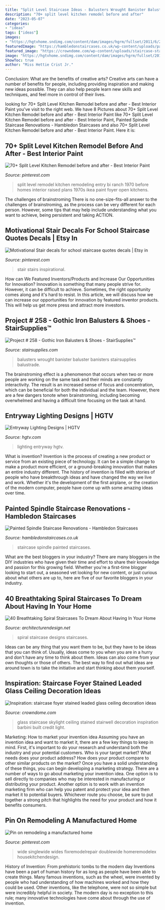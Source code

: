 ```yaml
---
title: "Split Level Staircase Ideas - Balusters Wrought Banister Baluster Banisters Stairsupplies Balustrade"
description: "70+ split level kitchen remodel before and after"
date: "2023-05-07"
categories:
- "ideas"
tags: ["ideas"]
images:
- "https://hgtvhome.sndimg.com/content/dam/images/hgrm/fullset/2011/6/29/11/DesignLens_rounded-banisters_s3x4.jpg.rend.hgtvcom.616.822.suffix/1409176818752.jpeg"
featuredImage: "https://hambledonstaircases.co.uk/wp-content/uploads/painted-spindle-staircase-design-30-hambledon-staircases.jpg"
featured_image: "https://crowndome.com/wp-content/uploads/staircase-stained-glass-skylight-custom-bevelled.jpg"
image: "https://hgtvhome.sndimg.com/content/dam/images/hgrm/fullset/2011/6/29/11/DesignLens_rounded-banisters_s3x4.jpg.rend.hgtvcom.616.822.suffix/1409176818752.jpeg"
ShowToc: true
author: "Miss Hettie Crist Jr."
---
```



Conclusion: What are the benefits of creative arts?
Creative arts can have a number of benefits for people, including providing inspiration and making new ideas possible. They can also help people learn new skills and techniques, and feel more in control of their lives.

	

		
looking for 70+ Split Level Kitchen Remodel before and after - Best Interior Paint you've visit to the right web. We have 8 Pictures about 70+ Split Level Kitchen Remodel before and after - Best Interior Paint like 70+ Split Level Kitchen Remodel before and after - Best Interior Paint, Painted Spindle Staircase Renovations - Hambledon Staircases and also 70+ Split Level Kitchen Remodel before and after - Best Interior Paint. Here it is:
		
    
## 70+ Split Level Kitchen Remodel Before And After - Best Interior Paint

<img loading=lazy src="https://i.pinimg.com/736x/40/d4/7a/40d47a7c13560a6b10c12a2b611f08b3.jpg" onerror="this.onerror=null;this.src='https://tse1.mm.bing.net/th?id=OIP.YAGP7fX1SalWLECtNr1KOQHaFj&amp;pid=15.1';" alt="70+ Split Level Kitchen Remodel before and after - Best Interior Paint">

_Source: pinterest.com_

>split level remodel kitchen remodeling entry bi ranch 1970 before homes interior raised plans 1970s ikea paint foyer open kitchens. 

	

The challenges of brainstroming
There is no one-size-fits-all answer to the challenges of brainstroming, as the process can be very different for each person. However, some tips that may help include understanding what you want to achieve, being persistent and taking ACTION.

    
## Motivational Stair Decals For School Staircase Quotes Decals | Etsy In

<img loading=lazy src="https://i.pinimg.com/736x/ad/7a/f6/ad7af6a74fe39c7afdeeeb2efa7fa7d8.jpg" onerror="this.onerror=null;this.src='https://tse3.mm.bing.net/th?id=OIP.4aHYfGHJ33vAHSXdECATBwHaJ3&amp;pid=15.1';" alt="Motivational Stair decals for school staircase quotes decals | Etsy in">

_Source: pinterest.com_

>stair stairs inspirational. 

	

How can We Featured Inventors/Products and Increase Our Opportunities for Innovation?
Innovation is something that many people strive for. However, it can be difficult to achieve. Sometimes, the right opportunity comes along and it's hard to resist. In this article, we will discuss how we can increase our opportunities for innovation by featured inventor products. This will help us get more press and attract more investors.

    
## Project # 258 - Gothic Iron Balusters &amp; Shoes - StairSupplies™

<img loading=lazy src="https://www.stairsupplies.com/wp-content/uploads/2017/07/IMG_6766-2.jpg" onerror="this.onerror=null;this.src='https://tse3.mm.bing.net/th?id=OIP.xHYm14I_zACT79pkS4duAwHaJ4&amp;pid=15.1';" alt="Project # 258 - Gothic Iron Balusters &amp; Shoes - StairSupplies™">

_Source: stairsupplies.com_

>balusters wrought banister baluster banisters stairsupplies balustrade. 

	

The brainstroming effect is a phenomenon that occurs when two or more people are working on the same task and their minds are constantly interactivity. The result is an increased sense of focus and concentration, which can be beneficial for both the individual and the team. However, there are a few dangers tonote when brainstroming, including becoming overwhelmed and having a difficult time focusing on the task at hand.

    
## Entryway Lighting Designs | HGTV

<img loading=lazy src="https://hgtvhome.sndimg.com/content/dam/images/hgrm/fullset/2011/6/29/11/DesignLens_rounded-banisters_s3x4.jpg.rend.hgtvcom.616.822.suffix/1409176818752.jpeg" onerror="this.onerror=null;this.src='https://tse4.mm.bing.net/th?id=OIP.V1izc1KNTHv5vkn_38DWtwHaJ4&amp;pid=15.1';" alt="Entryway Lighting Designs | HGTV">

_Source: hgtv.com_

>lighting entryway hgtv. 

	

What is invention?
Invention is the process of creating a new product or service from an existing piece of technology. It can be a simple change to make a product more efficient, or a ground-breaking innovation that makes an entire industry different. 
The history of invention is filled with stories of people who have breakthrough ideas and have changed the way we live and work. Whether it's the development of the first airplane, or the creation of the modern computer, people have come up with some amazing ideas over time.

    
## Painted Spindle Staircase Renovations - Hambledon Staircases

<img loading=lazy src="https://hambledonstaircases.co.uk/wp-content/uploads/painted-spindle-staircase-design-30-hambledon-staircases.jpg" onerror="this.onerror=null;this.src='https://tse3.mm.bing.net/th?id=OIP.0bXwn_5jHjBdjPybSWAUkwHaLH&amp;pid=15.1';" alt="Painted Spindle Staircase Renovations - Hambledon Staircases">

_Source: hambledonstaircases.co.uk_

>staircase spindle painted staircases. 

	

What are the best bloggers in your industry?
There are many bloggers in the DIY industries who have given their time and effort to share their knowledge and passion for this growing field. Whether you're a first-time blogger looking to start out, a seasoned vet looking for new content, or just curious about what others are up to, here are five of our favorite bloggers in your industry.

    
## 40 Breathtaking Spiral Staircases To Dream About Having In Your Home

<img loading=lazy src="https://cdn.architecturendesign.net/wp-content/uploads/2016/01/AD-Breathtaking-Spiral-Staircase-Designs-37.jpg" onerror="this.onerror=null;this.src='https://tse4.mm.bing.net/th?id=OIP.s-fIb1FTvNAD0kQ4AnNEhQHaLH&amp;pid=15.1';" alt="40 Breathtaking Spiral Staircases To Dream About Having In Your Home">

_Source: architecturendesign.net_

>spiral staircase designs staircases. 

	

Ideas can be any thing that you want them to be, but they have to be ideas that you can think of. Usually, ideas come to you when you are in a hurry and don't have any time to think about them. Ideas can also come from your own thoughts or those of others. The best way to find out what ideas are around town is to take the initiative and start thinking about them yourself.

    
## Inspiration: Staircase Foyer Stained Leaded Glass Ceiling Decoration Ideas

<img loading=lazy src="https://crowndome.com/wp-content/uploads/staircase-stained-glass-skylight-custom-bevelled.jpg" onerror="this.onerror=null;this.src='https://tse2.mm.bing.net/th?id=OIP.6JefufDYUCXD8YGKnSDIuwHaJ4&amp;pid=15.1';" alt="Inspiration: staircase foyer stained leaded glass ceiling decoration ideas">

_Source: crowndome.com_

>glass staircase skylight ceiling stained stairwell decoration inspiration barbini built credit light. 

	

Marketing: How to market your invention idea
Assuming you have an invention idea and want to market it, there are a few key things to keep in mind. First, it's important to do your research and understand both the industry and your potential customers. Who is your target market? What needs does your product address? How does your product compare to other similar products on the market? Once you have a solid understanding of these things, you can begin developing a marketing strategy.
There are a number of ways to go about marketing your invention idea. One option is to sell directly to companies who may be interested in manufacturing or distributing your product. Another option is to work with an invention marketing firm who can help you patent and protect your idea and then market it to potential buyers. Whichever route you choose, be sure to put together a strong pitch that highlights the need for your product and how it benefits consumers.

    
## Pin On Remodeling A Manufactured Home

<img loading=lazy src="https://i.pinimg.com/736x/5a/b0/40/5ab04046cffb14b1c0784fb0aad57263.jpg" onerror="this.onerror=null;this.src='https://tse4.mm.bing.net/th?id=OIP.Ktch29EzMWR7dpNk0ie9iwHaJ7&amp;pid=15.1';" alt="Pin on remodeling a manufactured home">

_Source: pinterest.com_

>wide singlewide wides fixremodelrepair doublewide homeremodelex housekitchendesign. 

	

History of Invention: From prehistoric tombs to the modern day
Inventions have been a part of human history for as long as people have been able to create things. Many famous inventions, such as the wheel, were invented by people who had understanding of how machines worked and how they could be used. Other inventions, like the telephone, were not so simple but were incredibly helpful in society. The modern day is no exception to this rule; many innovative technologies have come about through the use of invention.

